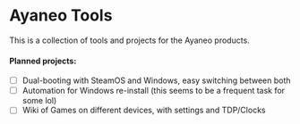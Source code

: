 # Ayaneo Tools

This is a collection of tools and projects for the Ayaneo products.

#### Planned projects:
- [ ] Dual-booting with SteamOS and Windows, easy switching between both
- [ ] Automation for Windows re-install (this seems to be a frequent task for some lol)
- [ ] Wiki of Games on different devices, with settings and TDP/Clocks
